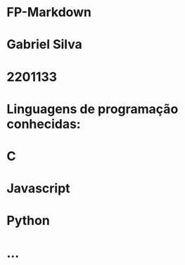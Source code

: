 # FP-Markdown
#
# Gabriel Silva
# 2201133
#
# Linguagens de programação conhecidas:
#
# C
# Javascript
# Python
# ...